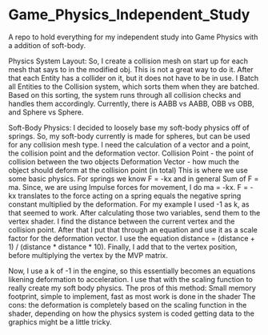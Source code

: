 # Game_Physics_Independent_Study
A repo to hold everything for my independent study into Game Physics with a addition of soft-body.

Physics System Layout:
So, I create a collision mesh on start up for each mesh that says to in the modified obj.
  This is not a great way to do it.
After that each Entity has a collider on it, but it does not have to be in use.
I Batch all Entities to the Collision system, which sorts them when they are batched.
Based on this sorting, the system runs through all collision checks and handles them accordingly.
  Currently, there is AABB vs AABB, OBB vs OBB, and Sphere vs Sphere.

Soft-Body Physics:
I decided to loosely base my soft-body physics off of springs.
So, my soft-body currently is made for spheres, but can be used for any collision mesh type. I need the calculation of a vector and a point, the collision point and the deformation vector. 
Collision Point - the point of collision between the two objects
Deformation Vector - how much the object should deform at the collision point (in total)
  This is where we use some basic physics. For springs we know F = -kx and in general Sum of F = ma.
    Since, we are using Impulse forces for movement, I do ma = -kx.
    F = -kx translates to the force acting on a spring equals the negative spring constant multiplied by the deformation.
    For my example I used -1 as k, as that seemed to work.
After calculating those two variables, send them to the vertex shader.
I find the distance between the current vertex and the collision point.
After that I put that through an equation and use it as a scale factor for the deformation vector.
  I use the equation distance = (distance + 1) / (distance * distance * 10).
Finally, I add that to the vertex position, before multiplying the vertex by the MVP matrix.

Now, I use a k of -1 in the engine, so this essentially becomes an equations likening deformation to acceleration.
I use that with the scaling function to really create my soft body physics.
The pros of this method: Small memory footprint, simple to implement, fast as most work is done in the shader
The cons: the deformation is completely based on the scaling function in the shader,
          depending on how the physics system is coded getting data to the graphics might be a little tricky.
